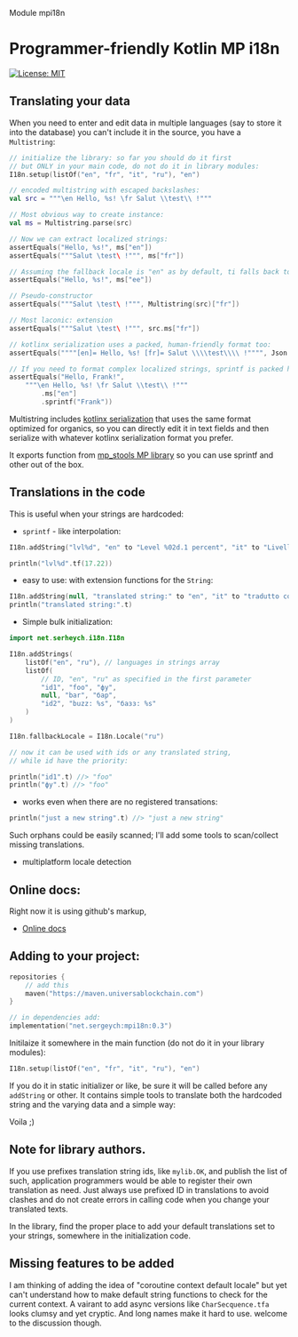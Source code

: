 Module mpi18n

# Programmer-friendly Kotlin MP i18n

[![License: MIT](https://img.shields.io/badge/License-MIT-yellow.svg)](https://opensource.org/licenses/MIT)

## Translating your data

When you need to enter and edit data in multiple languages (say to store it into the database) you can't include 
it in the source, you have a `Multistring`:

~~~kotlin
// initialize the library: so far you should do it first
// but ONLY in your main code, do not do it in library modules:
I18n.setup(listOf("en", "fr", "it", "ru"), "en")

// encoded multistring with escaped backslashes:
val src = """\en Hello, %s! \fr Salut \\test\\ !"""

// Most obvious way to create instance:
val ms = Multistring.parse(src)

// Now we can extract localized strings:
assertEquals("Hello, %s!", ms["en"])
assertEquals("""Salut \test\ !""", ms["fr"])

// Assuming the fallback locale is "en" as by default, ti falls back too:
assertEquals("Hello, %s!", ms["ee"])

// Pseudo-constructor
assertEquals("""Salut \test\ !""", Multistring(src)["fr"])

// Most laconic: extension
assertEquals("""Salut \test\ !""", src.ms["fr"])

// kotlinx serialization uses a packed, human-friendly format too:
assertEquals(""""[en]= Hello, %s! [fr]= Salut \\\\test\\\\ !"""", Json.encodeToString(ms))

// If you need to format complex localized strings, sprintf is packed here:
assertEquals("Hello, Frank!",
    """\en Hello, %s! \fr Salut \\test\\ !"""
        .ms["en"]
        .sprintf("Frank"))

~~~

Multistring includes [kotlinx serialization](https://github.com/Kotlin/kotlinx.serialization) that uses the same format optimized for organics, so you can directly edit it in text fields and then serialize with whatever kotlinx serialization format you prefer.

It exports function from [mp_stools MP library](https://github.com/sergeych/mp_stools) so you can use sprintf and other
out of the box.

## Translations in the code

This is useful when your strings are hardcoded:

- `sprintf` - like interpolation:

```kotlin
I18n.addString("lvl%d", "en" to "Level %02d.1 percent", "it" to "Livello %02d.1 percento")

println("lvl%d".tf(17.22))
```

- easy to use: with extension functions for the `String`:

```kotlin
I18n.addString(null, "translated string:" to "en", "it" to "tradutto come:" )
println("translated string:".t)
```

- Simple bulk initialization:

```kotlin
import net.serheych.i18n.I18n

I18n.addStrings(
    listOf("en", "ru"), // languages in strings array 
    listOf(
        // ID, "en", "ru" as specified in the first parameter
        "id1", "foo", "фу",
        null, "bar", "бар",
        "id2", "buzz: %s", "базз: %s"
    )
)

I18n.fallbackLocale = I18n.Locale("ru")
```

```kotlin
// now it can be used with ids or any translated string,
// while id have the priority:

println("id1".t) //> "foo"
println("фу".t) //> "foo"
```

- works even when there are no registered transations:

```kotlin
println("just a new string".t) //> "just a new string"
```
Such orphans could be easily scanned; I'll add some tools to scan/collect missing translations.

- multiplatform locale detection

## Online docs:

Right now it is using github's markup, 

- [Online docs](https://github.com/sergeych/mpi18n/blob/master/docs_gfm/mpi18n/net.sergeych.i18n/-i18n/index.md)

## Adding to your project:

```kotlin
repositories {
    // add this
    maven("https://maven.universablockchain.com")
}

// in dependencies add:
implementation("net.sergeych:mpi18n:0.3")
```

Initilaize it somewhere in the main function (do not do it in your library modules):

~~~kotlin
I18n.setup(listOf("en", "fr", "it", "ru"), "en")
~~~

If you do it in static initializer or like, be sure it will be called before any `addString` or other. It contains
simple tools to translate both the hardcoded string and the varying data and a simple way:

Voila ;)

## Note for library authors.

If you use prefixes translation string ids, like `mylib.OK`, and publish the list of such, application programmers
would be able to register their own translation as need. Just always use prefixed ID in translations to avoid clashes
and do not create errors in calling code when you change your translated texts.

In the library, find the proper place to add your default translations set to your strings, 
somewhere in the initialization code.

## Missing features to be added

I am thinking of adding the idea of "coroutine context default locale" but yet can't understand
how to make default string functions to check for the current context. A vairant to add async
versions like `CharSecquence.tfa` looks clumsy and yet cryptic. And long names make it hard to use. welcome to the discussion though.



